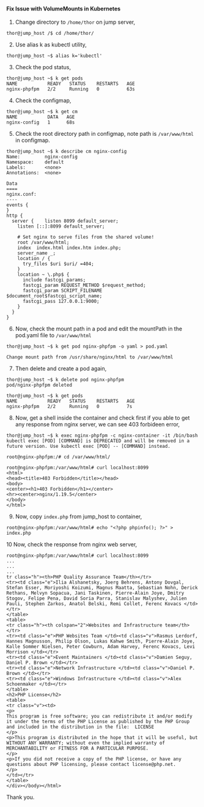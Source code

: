 #### Fix Issue with VolumeMounts in Kubernetes

1. Change directory to `/home/thor` on jump server,

```
thor@jump_host /$ cd /home/thor/
```

2. Use alias k as kubectl utility,

```
thor@jump_host ~$ alias k='kubectl'
```

3. Check the pod status,

```
thor@jump_host ~$ k get pods
NAME           READY   STATUS    RESTARTS   AGE
nginx-phpfpm   2/2     Running   0          63s
```

4. Check the configmap,

```
thor@jump_host ~$ k get cm
NAME           DATA   AGE
nginx-config   1      68s
```

5. Check the root directory path in configmap, note path is `/var/www/html` in configmap.

```
thor@jump_host ~$ k describe cm nginx-config
Name:         nginx-config
Namespace:    default
Labels:       <none>
Annotations:  <none>

Data
====
nginx.conf:
----
events {
}
http {
  server {    listen 8099 default_server;
    listen [::]:8099 default_server;

    # Set nginx to serve files from the shared volume!
    root /var/www/html;
    index  index.html index.htm index.php;
    server_name _;
    location / {
      try_files $uri $uri/ =404;
    }
    location ~ \.php$ {
      include fastcgi_params;
      fastcgi_param REQUEST_METHOD $request_method;
      fastcgi_param SCRIPT_FILENAME $document_root$fastcgi_script_name;
      fastcgi_pass 127.0.0.1:9000;
    }
  }
}
```

6. Now, check the mount path in a pod and edit the mountPath in the pod.yaml file to `/var/www/html`

```
thor@jump_host ~$ k get pod nginx-phpfpm -o yaml > pod.yaml

Change mount path from /usr/share/nginx/html to /var/www/html
```

7. Then delete and create a pod again,

```
thor@jump_host ~$ k delete pod nginx-phpfpm
pod/nginx-phpfpm deleted

thor@jump_host ~$ k get pods
NAME           READY   STATUS    RESTARTS   AGE
nginx-phpfpm   2/2     Running   0          7s
```

8. Now, get a shell inside the container and check first if you able to get any response from nginx server, we can see 403 forbideen error,

```
thor@jump_host ~$ k exec nginx-phpfpm -c nginx-container -it /bin/bash
kubectl exec [POD] [COMMAND] is DEPRECATED and will be removed in a future version. Use kubectl exec [POD] -- [COMMAND] instead.

root@nginx-phpfpm:/# cd /var/www/html/

root@nginx-phpfpm:/var/www/html# curl localhost:8099
<html>
<head><title>403 Forbidden</title></head>
<body>
<center><h1>403 Forbidden</h1></center>
<hr><center>nginx/1.19.5</center>
</body>
</html>
```

9. Now, copy `index.php` from jump_host to container,

```
root@nginx-phpfpm:/var/www/html# echo "<?php phpinfo(); ?>" > index.php
```

10 Now, check the response from nginx web server,

```
root@nginx-phpfpm:/var/www/html# curl localhost:8099
...
...
...
tr class="h"><th>PHP Quality Assurance Team</th></tr>
<tr><td class="e">Ilia Alshanetsky, Joerg Behrens, Antony Dovgal, Stefan Esser, Moriyoshi Koizumi, Magnus Maatta, Sebastian Nohn, Derick Rethans, Melvyn Sopacua, Jani Taskinen, Pierre-Alain Joye, Dmitry Stogov, Felipe Pena, David Soria Parra, Stanislav Malyshev, Julien Pauli, Stephen Zarkos, Anatol Belski, Remi Collet, Ferenc Kovacs </td></tr>
</table>
<table>
<tr class="h"><th colspan="2">Websites and Infrastructure team</th></tr>
<tr><td class="e">PHP Websites Team </td><td class="v">Rasmus Lerdorf, Hannes Magnusson, Philip Olson, Lukas Kahwe Smith, Pierre-Alain Joye, Kalle Sommer Nielsen, Peter Cowburn, Adam Harvey, Ferenc Kovacs, Levi Morrison </td></tr>
<tr><td class="e">Event Maintainers </td><td class="v">Damien Seguy, Daniel P. Brown </td></tr>
<tr><td class="e">Network Infrastructure </td><td class="v">Daniel P. Brown </td></tr>
<tr><td class="e">Windows Infrastructure </td><td class="v">Alex Schoenmaker </td></tr>
</table>
<h2>PHP License</h2>
<table>
<tr class="v"><td>
<p>
This program is free software; you can redistribute it and/or modify it under the terms of the PHP License as published by the PHP Group and included in the distribution in the file:  LICENSE
</p>
<p>This program is distributed in the hope that it will be useful, but WITHOUT ANY WARRANTY; without even the implied warranty of MERCHANTABILITY or FITNESS FOR A PARTICULAR PURPOSE.
</p>
<p>If you did not receive a copy of the PHP license, or have any questions about PHP licensing, please contact license@php.net.
</p>
</td></tr>
</table>
</div></body></html>
```

Thank you.
